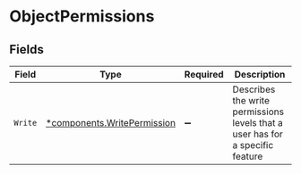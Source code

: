 # ObjectPermissions


## Fields

| Field                                                                         | Type                                                                          | Required                                                                      | Description                                                                   |
| ----------------------------------------------------------------------------- | ----------------------------------------------------------------------------- | ----------------------------------------------------------------------------- | ----------------------------------------------------------------------------- |
| `Write`                                                                       | [*components.WritePermission](../../models/components/writepermission.md)     | :heavy_minus_sign:                                                            | Describes the write permissions levels that a user has for a specific feature |
